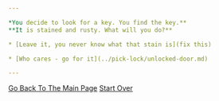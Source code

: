 ```yaml
---

*You decide to look for a key. You find the key.**
**It is stained and rusty. What will you do?**

* [Leave it, you never know what that stain is](fix this)

* [Who cares - go for it](../pick-lock/unlocked-door.md)

---
```


[Go Back To The Main Page](../README.md)
[Start Over](../start-question/start.md)